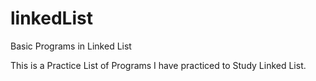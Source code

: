 # linkedList
Basic Programs in Linked List

This is a Practice List of Programs I have practiced to Study Linked List.
